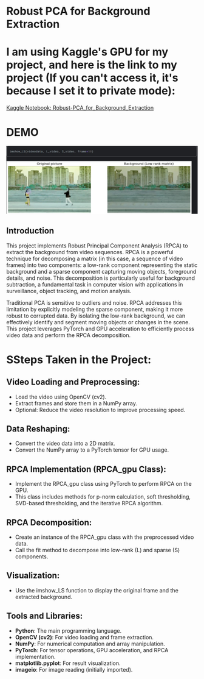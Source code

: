 # Robust PCA for Background Extraction

# I am using Kaggle's GPU for my project, and here is the link to my project (If you can't access it, it's because I set it to private mode): 
[Kaggle Notebook: Robust-PCA_for_Background_Extraction](https://www.kaggle.com/code/nguyenquyetgiangson/robust-pca-for-background-extraction)

# DEMO
![Demo](https://github.com/GiangSon-5/Robust-PCA_for_Background_Extraction/blob/main/images/demo.jpg)

## Introduction

This project implements Robust Principal Component Analysis (RPCA) to extract the background from video sequences. RPCA is a powerful technique for decomposing a matrix (in this case, a sequence of video frames) into two components: a low-rank component representing the static background and a sparse component capturing moving objects, foreground details, and noise. This decomposition is particularly useful for background subtraction, a fundamental task in computer vision with applications in surveillance, object tracking, and motion analysis.

Traditional PCA is sensitive to outliers and noise. RPCA addresses this limitation by explicitly modeling the sparse component, making it more robust to corrupted data. By isolating the low-rank background, we can effectively identify and segment moving objects or changes in the scene. This project leverages PyTorch and GPU acceleration to efficiently process video data and perform the RPCA decomposition.

# SSteps Taken in the Project:

## Video Loading and Preprocessing:

- Load the video using OpenCV (cv2).
- Extract frames and store them in a NumPy array.
- Optional: Reduce the video resolution to improve processing speed.

## Data Reshaping:

- Convert the video data into a 2D matrix.
- Convert the NumPy array to a PyTorch tensor for GPU usage.

## RPCA Implementation (RPCA_gpu Class):

- Implement the RPCA_gpu class using PyTorch to perform RPCA on the GPU.
- This class includes methods for p-norm calculation, soft thresholding, SVD-based thresholding, and the iterative RPCA algorithm.

## RPCA Decomposition:

- Create an instance of the RPCA_gpu class with the preprocessed video data.
- Call the fit method to decompose into low-rank (L) and sparse (S) components.

## Visualization:

- Use the imshow_LS function to display the original frame and the extracted background.

## Tools and Libraries:

- **Python**: The main programming language.
- **OpenCV (cv2)**: For video loading and frame extraction.
- **NumPy**: For numerical computation and array manipulation.
- **PyTorch**: For tensor operations, GPU acceleration, and RPCA implementation.
- **matplotlib.pyplot**: For result visualization.
- **imageio**: For image reading (initially imported).
